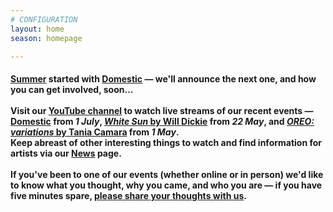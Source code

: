 ```yaml
---
# CONFIGURATION
layout: home
season: homepage

---
```

#### [Summer](/current/2020-summer) started with [Domestic](/current/2020-domestic/july) — we'll announce the next one, and how you can get involved, soon…<br><br>Visit our <a href="http://bit.ly/YTwarnmcr" target="_blank">YouTube channel</a> to watch live streams of our recent events — <a href="http://youtu.be/IUNv7CARKLU" target="_blank">Domestic</a> from *1 July*, <a href="http://youtu.be/yrZFSzURaS4" target="_blank">*White Sun* by Will Dickie</a> from *22 May*, and <a href="http://youtu.be/3hAigduBYTA" target="_blank">*OREO: variations* by Tania Camara</a> from *1 May*.<br>Keep abreast of other interesting things to watch and find information for artists via our [News](/news) page.<br><br>If you've been to one of our events (whether online or in person) we'd like to know what you thought, why you came, and who you are — if you have five minutes spare, <a href="http://bit.ly/warnmcrfeedback" target="_blank">please share your thoughts with us</a>.
